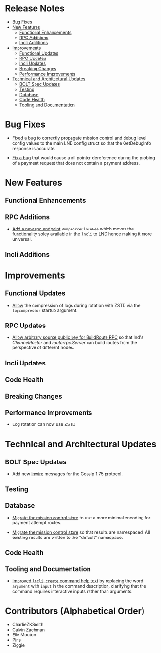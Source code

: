 # Release Notes
- [Bug Fixes](#bug-fixes)
- [New Features](#new-features)
    - [Functional Enhancements](#functional-enhancements)
    - [RPC Additions](#rpc-additions)
    - [lncli Additions](#lncli-additions)
- [Improvements](#improvements)
    - [Functional Updates](#functional-updates)
    - [RPC Updates](#rpc-updates)
    - [lncli Updates](#lncli-updates)
    - [Breaking Changes](#breaking-changes)
    - [Performance Improvements](#performance-improvements)
- [Technical and Architectural Updates](#technical-and-architectural-updates)
    - [BOLT Spec Updates](#bolt-spec-updates)
    - [Testing](#testing)
    - [Database](#database)
    - [Code Health](#code-health)
    - [Tooling and Documentation](#tooling-and-documentation)

# Bug Fixes

* [Fixed a bug](https://github.com/lightningnetwork/lnd/pull/8857) to correctly 
  propagate mission control and debug level config values to the main LND config
  struct so that the GetDebugInfo response is accurate.

* [Fix a bug](https://github.com/lightningnetwork/lnd/pull/9134) that would 
  cause a nil pointer dereference during the probing of a payment request that 
  does not contain a payment address.

# New Features
## Functional Enhancements
## RPC Additions

* [Add a new rpc endpoint](https://github.com/lightningnetwork/lnd/pull/8843)
  `BumpForceCloseFee` which moves the functionality soley available in the
  `lncli` to LND hence making it more universal.

## lncli Additions

# Improvements
## Functional Updates

* [Allow](https://github.com/lightningnetwork/lnd/pull/9017) the compression of logs during rotation with ZSTD via the `logcompressor` startup argument.

## RPC Updates

* [Allow arbitrary source public key for BuildRoute RPC](https://github.com/lightningnetwork/lnd/pull/9153) so that lnd's _*ChannelRouter*_ and _*routerrpc.Server*_ can build routes from the perspective of different nodes.

## lncli Updates

## Code Health
 
## Breaking Changes
## Performance Improvements

* Log rotation can now use ZSTD 

# Technical and Architectural Updates
## BOLT Spec Updates

* Add new [lnwire](https://github.com/lightningnetwork/lnd/pull/8044) messages
  for the Gossip 1.75 protocol.

## Testing
## Database

* [Migrate the mission control 
  store](https://github.com/lightningnetwork/lnd/pull/8911) to use a more 
  minimal encoding for payment attempt routes.

* [Migrate the mission control 
  store](https://github.com/lightningnetwork/lnd/pull/9001) so that results are 
  namespaced. All existing results are written to the "default" namespace.

## Code Health

## Tooling and Documentation

* [Improved `lncli create` command help text](https://github.com/lightningnetwork/lnd/pull/9077)
  by replacing the word `argument` with `input` in the command description,
  clarifying that the command requires interactive inputs rather than arguments.

# Contributors (Alphabetical Order)

* CharlieZKSmith
* Calvin Zachman
* Elle Mouton
* Pins
* Ziggie
